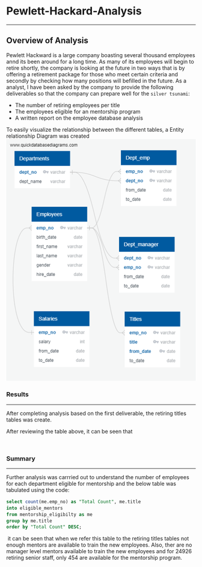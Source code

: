 # Pewlett-Hackard-Analysis
---
## **Overview of Analysis**
Pewlett Hackward is a large company boasting several thousand employees annd its been around for a long time. As many of its employees will begin to retire shortly, the company is looking at the future in two ways that is by offering a retirement package for those who meet certain criteria and secondly by checking how many positions will befilled in the future. As a analyst, I have been asked by the company to provide the following deliverables so that the company can prepare well for the `silver tsunami`:
- The number of retiring employees per title
- The employees eligible for an mentorship program
- A written report on the employee database analysis

To easily visualize the relationship between the different tables, a Entity relationship Diagram was created
![Entitiy Relationship Diagram](https://github.com/Manishthapa2022/Pewlett-Hackard-Analysis/blob/main/EmployeeDB.png)

### Results
---
After completing analysis based on the first deliverable, the retiring titles tables was create.

After reviewing the table above, it can be seen that 

![]()

### Summary
---
Further analysis was carrried out to understand the number of employees for each department eligible for mentorship and the below table was tabulated using the code:
```Sql
select count(me.emp_no) as "Total Count", me.title
into eligible_mentors
from mentorship_eligibilty as me
group by me.title
order by "Total Count" DESC;
```
![]()
it can be seen that when we refer this table to the retiring titles tables not enough mentors are available to train the new employees. Also, ther are no manager level mentors available to train the new employees and for 24926 retiring senior staff, only 454 are available for the mentorship program.  
